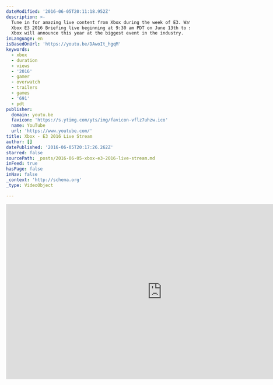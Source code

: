 ```yaml
---
dateModified: '2016-06-05T20:11:18.952Z'
description: >-
  Tune in for amazing live content from Xbox during the week of E3. Watch the
  Xbox E3 2016 Briefing live beginning at 9:30 am PDT on June 13th to see what
  Xbox will announce this year at the biggest event in the industry.
inLanguage: en
isBasedOnUrl: 'https://youtu.be/DAwoIt_hgqM'
keywords:
  - xbox
  - duration
  - views
  - '2016'
  - gamer
  - overwatch
  - trailers
  - games
  - '691'
  - pdt
publisher:
  domain: youtu.be
  favicon: 'https://s.ytimg.com/yts/img/favicon-vflz7uhzw.ico'
  name: YouTube
  url: 'https://www.youtube.com/'
title: Xbox - E3 2016 Live Stream
author: []
datePublished: '2016-06-05T20:17:26.262Z'
starred: false
sourcePath: _posts/2016-06-05-xbox-e3-2016-live-stream.md
inFeed: true
hasPage: false
inNav: false
_context: 'http://schema.org'
_type: VideoObject

---
```

<iframe src="https://cdn.embedly.com/widgets/media.html?src=https%3A%2F%2Fwww.youtube.com%2Fembed%2FDAwoIt_hgqM%3Ffeature%3Doembed&amp;url=http%3A%2F%2Fwww.youtube.com%2Fwatch%3Fv%3DDAwoIt_hgqM&amp;image=https%3A%2F%2Fi.ytimg.com%2Fvi%2FDAwoIt_hgqM%2Fhqdefault.jpg&amp;key=b7d04c9b404c499eba89ee7072e1c4f7&amp;type=text%2Fhtml&amp;schema=youtube" width="854" height="480" scrolling="no" frameborder="0" allowfullscreen="" style=""></iframe>